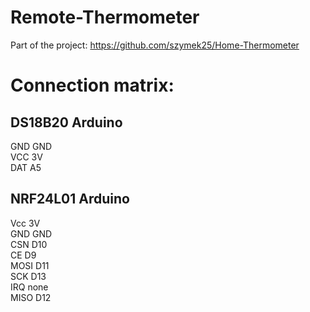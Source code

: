 # Remote-Thermometer

Part of the project: https://github.com/szymek25/Home-Thermometer

# Connection matrix:


## DS18B20  Arduino
GND  GND  
VCC  3V  
DAT  A5  


## NRF24L01 Arduino
Vcc 3V  
GND GND  
CSN D10  
CE  D9  
MOSI D11  
SCK D13  
IRQ none  
MISO D12  
